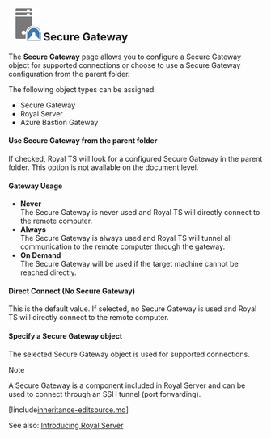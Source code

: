 ## ![](/r2023/images/RoyalTS/Application/SVG_PageSecureGateway_32.svg#img_header) Secure Gateway

The **Secure Gateway** page allows you to configure a Secure Gateway object for supported connections or choose to use a Secure Gateway configuration from the parent folder.

The following object types can be assigned:
- Secure Gateway
- Royal Server
- Azure Bastion Gateway

#### Use Secure Gateway from the parent folder

If checked, Royal TS will look for a configured Secure Gateway in the parent folder. This option is not available on the document level.

#### Gateway Usage

- **Never**  
  The Secure Gateway is never used and Royal TS will directly connect to the remote computer.
- **Always**  
  The Secure Gateway is always used and Royal TS will tunnel all communication to the remote computer through the gateway.
- **On Demand**  
  The Secure Gateway will be used if the target machine cannot be reached directly.

#### Direct Connect (No Secure Gateway)

This is the default value. If selected, no Secure Gateway is used and Royal TS will directly connect to the remote computer.

#### Specify a Secure Gateway object

The selected Secure Gateway object is used for supported connections.

> [!Note]
> A Secure Gateway is a component included in Royal Server and can be used to connect through an SSH tunnel (port forwarding).

[!include[inheritance-editsource.md](~/royalts/_shared/inheritance-editsource.md)]

See also: [Introducing Royal Server](xref:royalts_intro_royalserver)
